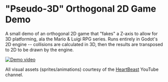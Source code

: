 # "Pseudo-3D" Orthogonal 2D Game Demo

A small demo of an orthogonal 2D game that "fakes" a Z-axis to allow for 3D platforming, ala the Mario & Luigi RPG series.
Runs entirely in Godot's 2D engine -- collisions are calculated in 3D, then the results are transposed to 2D to be drawn by the engine.

[![Demo video](https://img.youtube.com/vi/VID/0.jpg)](https://www.youtube.com/watch?v=VID)

All visual assets (sprites/animations) courtesy of the [HeartBeast](https://www.youtube.com/user/uheartbeast) YouTube channel.